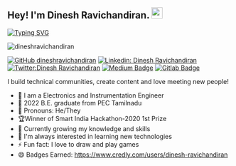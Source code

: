 
## Hey! I'm Dinesh Ravichandiran. <img src="https://media.giphy.com/media/hvRJCLFzcasrR4ia7z/giphy.gif" width="25px">

[![Typing SVG](https://readme-typing-svg.herokuapp.com?color=%2336BCF7&lines=Glad+to+see+you+here)](https://git.io/typing-svg)
<p align="left"> <img src="https://komarev.com/ghpvc/?username=dineshravichandiran&label=Views&color=blue&style=plastic" alt="dineshravichandiran" /> </p>

[![GitHub dineshravichandiran](https://img.shields.io/github/followers/dineshravichandiran?label=follow&style=social)](https://github.com/dineshravichandiran)
[![Linkedin: Dinesh Ravichandiran](https://img.shields.io/badge/-@Dinesh%20Ravichandiran-blue?style=flat-square&logo=Linkedin&logoColor=white&link=https://www.linkedin.com/in/dineshravichandiran)](https://www.linkedin.com/in/dineshravichandiran)
[![Twitter:Dinesh Ravichandiran](https://img.shields.io/twitter/follow/dineshr_?style=social)](https://twitter.com/dineshr_)
[![Medium Badge](https://img.shields.io/badge/-@Dinesh%20Ravichandiran-black?style=flat-square&labelColor=000000&logo=Medium&link=https://medium.com/@dineshravichandiran)](	https://medium.com/@dineshravichandiran)
[![Gitlab Badge](https://img.shields.io/badge/-Dinesh_Ravichandiran-black?style=flat-square&logo=gitlab&logoColor=black&link=https://gitlab.com/Dinesh_Ravichandiran)](https://gitlab.com/Dinesh_Ravichandiran)


  
I  build technical communities, create content and love meeting new people!

- 🏢 I am a Electronics and Instrumentation Engineer 
- 🏫 2022 B.E. graduate from PEC Tamilnadu
- 👯 Pronouns: He/They
- 🏆Winner of Smart India Hackathon-2020 1st Prize  
- 🔭 Currently growing my knowledge and skills
- 📱  I'm always interested in learning new technologies
- ⚡ Fun fact: I love to draw and play games
- 😄 Badges Earned: https://www.credly.com/users/dinesh-ravichandiran
<br><br>
<br />






<!--
**dineshravichandiran/dineshravichandiran** is a ✨ _special_ ✨ repository because its `README.md` (this file) appears on your GitHub profile.

Here are some ideas to get you started:

- 🔭 I’m currently working on ...
- 🌱 I’m currently learning ...
- 👯 I’m looking to collaborate on ...
- 🤔 I’m looking for help with ...
- 💬 Ask me about ...
- 📫 How to reach me: ...
- 😄 Pronouns: ...
- ⚡ Fun fact: ...
-->
